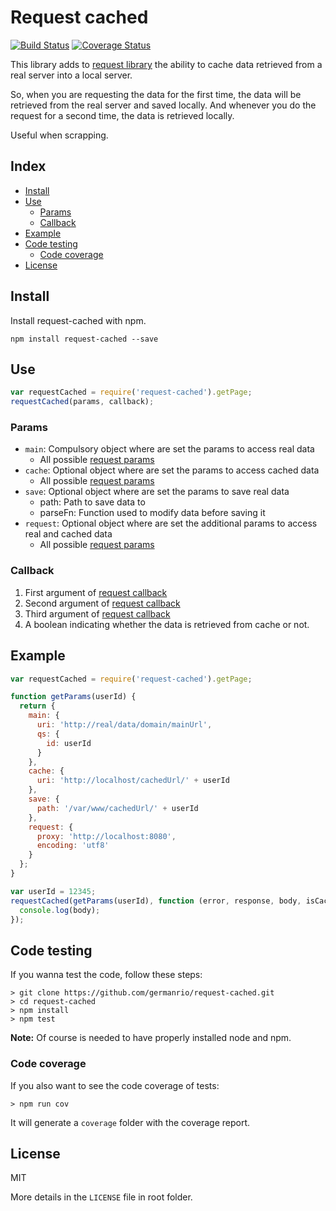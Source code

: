 # Request cached

[![Build Status][travisImg]][travisUrl] [![Coverage Status][coverallsImg]][coverallsUrl]

[travisImg]: https://travis-ci.org/germanrio/request-cached.svg?branch=master
[travisUrl]: https://travis-ci.org/germanrio/request-cached

[coverallsImg]: https://img.shields.io/coveralls/germanrio/request-cached.svg
[coverallsUrl]: https://coveralls.io/r/germanrio/request-cached

This library adds to [request library][requestWeb] the ability to cache data retrieved from a real server into a local server.

So, when you are requesting the data for the first time, the data will be retrieved from the real server and saved locally. And whenever you do the request for a second time, the data is retrieved locally.

Useful when scrapping.

[requestWeb]: https://github.com/mikeal/request "Request library"


## Index
* [Install](#install)
* [Use](#use)
  - [Params](#params)
  - [Callback](#callback)
* [Example](#example)
* [Code testing](#code-testing)
  - [Code coverage](#code-coverage)
* [License](#license)


## Install
Install request-cached with npm.

```
npm install request-cached --save
```


## Use
```javascript
var requestCached = require('request-cached').getPage;
requestCached(params, callback);
```


### Params
* `main`: Compulsory object where are set the params to access real data
  - All possible [request params][requestParams]
* `cache`: Optional object where are set the params to access cached data
  - All possible [request params][requestParams]
* `save`: Optional object where are set the params to save real data
  - path: Path to save data to
  - parseFn: Function used to modify data before saving it
* `request`: Optional object where are set the additional params to access real and cached data
  - All possible [request params][requestParams]

[requestParams]: https://github.com/mikeal/request#requestoptions-callback "Params in request library"


### Callback
1. First argument of [request callback][requestParams]
2. Second argument of [request callback][requestParams]
3. Third argument of [request callback][requestParams]
4. A boolean indicating whether the data is retrieved from cache or not.


## Example

```javascript
var requestCached = require('request-cached').getPage;

function getParams(userId) {
  return {
    main: {
      uri: 'http://real/data/domain/mainUrl',
      qs: {
        id: userId
      }
    },
    cache: {
      uri: 'http://localhost/cachedUrl/' + userId
    },
    save: {
      path: '/var/www/cachedUrl/' + userId
    },
    request: {
      proxy: 'http://localhost:8080',
      encoding: 'utf8'
    }
  };
}

var userId = 12345;
requestCached(getParams(userId), function (error, response, body, isCached) {
  console.log(body);
});
```


## Code testing
If you wanna test the code, follow these steps:

```
> git clone https://github.com/germanrio/request-cached.git
> cd request-cached
> npm install
> npm test
```
**Note:** Of course is needed to have properly installed node and npm.


### Code coverage
If you also want to see the code coverage of tests:

```
> npm run cov
```

It will generate a `coverage` folder with the coverage report.


## License
MIT

More details in the `LICENSE` file in root folder.
